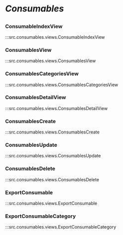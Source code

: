 # ***Consumables***

## 

### ConsumableIndexView
:::src.consumables.views.ConsumableIndexView

### ConsumablesView
:::src.consumables.views.ConsumablesView

### ConsumablesCategoriesView
:::src.consumables.views.ConsumablesCategoriesView

### ConsumablesDetailView
:::src.consumables.views.ConsumablesDetailView

### ConsumablesCreate
:::src.consumables.views.ConsumablesCreate

### ConsumablesUpdate
:::src.consumables.views.ConsumablesUpdate

### ConsumablesDelete
:::src.consumables.views.ConsumablesDelete

### ExportConsumable
:::src.consumables.views.ExportConsumable

### ExportConsumableCategory
:::src.consumables.views.ExportConsumableCategory